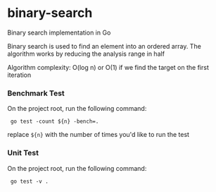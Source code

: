 # binary-search
Binary search implementation in Go

Binary search is used to find an element into an ordered array. The algorithm works by reducing the analysis range in half

Algorithm complexity: O(log n) or O(1) if we find the target on the first iteration

### Benchmark Test
On the project root, run the following command: 

`` go test -count ${n} -bench=.`` 

replace `${n}` with the number of times you'd like to run the test

### Unit Test
On the project root, run the following command:

`` go test -v .`` 
